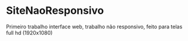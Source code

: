 # SiteNaoResponsivo
Primeiro trabalho interface web, trabalho não responsivo, feito para telas full hd (1920x1080)
